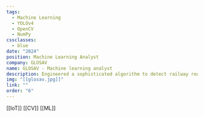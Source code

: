 ```yaml
---
tags:
  - Machine Learning
  - YOLOv4
  - OpenCV
  - NumPy
cssclasses:
  - blue
date: "2024"
position: Machine Learning Analyst
company: GLOSAV
name: GLOSAV - Machine learning analyst
description: Engineered a sophisticated algorithm to detect railway routes with object detection and tracking mechanisms. Developed a robust way to track obstacles on the rails.
img: "[[glosav.jpg]]"
link: ""
order: "6"
---
```


[[IoT]]
[[CV]]
[[ML]]
